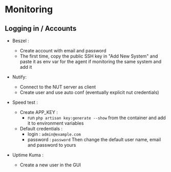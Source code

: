 # Monitoring

## Logging in / Accounts

- Beszel :
  - Create account with email and password
  - The first time, copy the public SSH key in "Add New System" and paste it as env var for the agent if monitoring the same system and add it

- Nutify:
  - Connect to the NUT server as client
  - Create user and use auto conf (eventually explicit nut credentials)

- Speed test :
  - Create APP_KEY :
    - run `php artisan key:generate --show` from the container and add it to environment variables
  - Default credentials :
      - login : `admin@example.com` 
      - password : `password`
  Then change the default user name, email and password to yours

- Uptime Kuma :
  - Create a new user in the GUI
